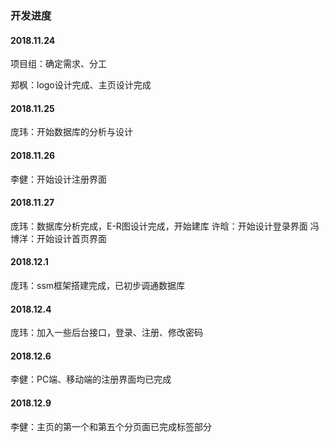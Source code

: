 ﻿### 开发进度

#### 2018.11.24

项目组：确定需求、分工

郑枫：logo设计完成、主页设计完成

#### 2018.11.25

庞玮：开始数据库的分析与设计

#### 2018.11.26

李健：开始设计注册界面

#### 2018.11.27

庞玮：数据库分析完成，E-R图设计完成，开始建库
许晗：开始设计登录界面
冯博洋：开始设计首页界面

#### 2018.12.1

庞玮：ssm框架搭建完成，已初步调通数据库

#### 2018.12.4

庞玮：加入一些后台接口，登录、注册、修改密码

#### 2018.12.6

李健：PC端、移动端的注册界面均已完成

#### 2018.12.9
李健：主页的第一个和第五个分页面已完成标签部分